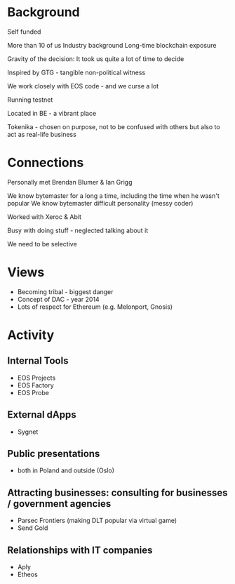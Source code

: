 # Background

Self funded

More than 10 of us
Industry background
Long-time blockchain exposure

Gravity of the decision: It took us quite a lot of time to decide

Inspired by GTG - tangible non-political witness

We work closely with EOS code - and we curse a lot

Running testnet

Located in BE - a vibrant place

Tokenika - chosen on purpose, not to be confused with others but also to act as real-life business

# Connections

Personally met Brendan Blumer & Ian Grigg

We know bytemaster for a long a time, including the time when he wasn't popular
We know bytemaster difficult personality (messy coder)

Worked with Xeroc & Abit

Busy with doing stuff - neglected talking about it

We need to be selective

# Views

* Becoming tribal - biggest danger
* Concept of DAC - year 2014
* Lots of respect for Ethereum (e.g. Melonport, Gnosis)

# Activity

## Internal Tools

- EOS Projects
- EOS Factory
- EOS Probe

## External dApps

* Sygnet

## Public presentations

* both in Poland and outside (Oslo)

## Attracting businesses: consulting for businesses / government agencies

* Parsec Frontiers (making DLT popular via virtual game)
* Send Gold

## Relationships with IT companies

* Aply
* Etheos